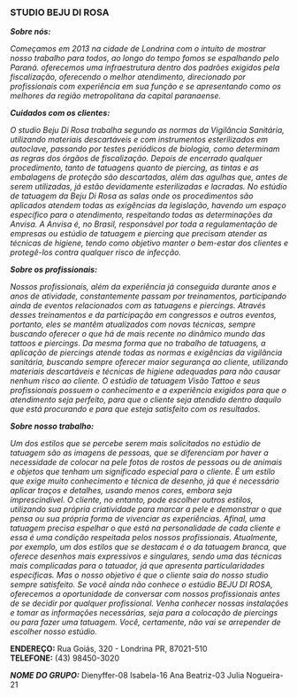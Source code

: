 <h3>STUDIO BEJU DI ROSA</h3>

 <em><strong> Sobre nós:</strong></em>
 <p><i> Começamos em 2013 na cidade de Londrina com o intuito de mostrar nosso trabalho para todos, ao longo do tempo
 fomos se espalhando pelo Paraná. oferecemos uma infraestrutura dentro dos padrões exigidos pela
  fiscalização, oferecendo o melhor atendimento, direcionado
  por profissionais com experiência em sua função e se apresentando como os melhores da região metropolitana da capital paranaense. </i></p>


 <em><strong>Cuidados com os clientes:</strong></em>
   <p> <i>O studio Beju Di Rosa trabalha segundo as normas da Vigilância Sanitária, utilizando materiais descartáveis e com instrumentos esterilizados em autoclave,
    passando por testes periódicos de biologia, como determinam as regras dos órgãos de fiscalização.
   Depois de encerrado qualquer procedimento, tanto de tatuagens quanto de piercing, 
as tintas e as embalagens de proteção são descartadas, além das agulhas que, antes de serem utilizadas, já estão devidamente esterilizadas e lacradas.
   No estúdio de tatuagem da Beju Di Rosa as salas onde os procedimentos são aplicados atendem todas as exigências da legislação, 
havendo um espaço específico para o atendimento, respeitando todas as determinações da Anvisa.
   A Anvisa é, no Brasil, responsável por toda a regulamentação de empresas ou estúdio de tatuagem e piercing que
 precisam atender as técnicas de higiene, tendo como objetivo manter o bem-estar dos clientes e protegê-los contra qualquer risco de infecção.</i></p>

 <em><strong>Sobre os profissionais:</strong></em>
  <p><i> Nossos profissionais, além da experiência já conseguida durante anos e anos de atividade, constantemente passam por treinamentos, 
 participando ainda de eventos relacionados com as tatuagens e piercings. Através desses treinamentos e da participação em congressos e outros eventos, portanto, 
 eles se mantêm atualizados com novas técnicas, sempre buscando oferecer o que há de mais recente no dinâmico mundo das tattoos e piercings.
   Da mesma forma que no trabalho de tatuagens, a aplicação de piercings atende todas as normas e exigências da vigilância sanitária, 
 buscando sempre oferecer maior segurança ao cliente, utilizando materiais descartáveis e técnicas de higiene adequadas para não causar nenhum risco ao cliente. 
   O estúdio de tatuagem Visão Tattoo e seus profissionais possuem o conhecimento e a experiência exigidos para que o
  atendimento seja perfeito, para que o cliente seja atendido dentro daquilo que está procurando e para que esteja satisfeito com os resultados.</i></p>

 <em><strong> Sobre nosso trabalho:</strong></em>
   <p><i>Um dos estilos que se percebe serem mais solicitados no estúdio de tatuagem são as imagens de pessoas, que se diferenciam por haver a necessidade de colocar
 na pele fotos de rostos de pessoas ou de animais e objetos que tenham um significado especial para o cliente.
   É um estilo que exige muito conhecimento e técnica de desenho, já que é necessário aplicar traços e detalhes, usando menos cores, embora seja imprescindível.
    O cliente, no entanto, pode escolher outros estilos, utilizando sua própria criatividade para marcar a pele e demonstrar o que pensa ou sua própria forma de vivenciar as experiências. Afinal, uma tatuagem precisa espelhar o que está na personalidade de cada cliente e essa é uma condição respeitada pelos nossos profissionais.
  Atualmente, por exemplo, um dos estilos que se destacam é o da tatuagem branca, que oferece desenhos mais expressivos e singulares, sendo uma das técnicas
 mais complicadas para o tatuador, já que apresenta particularidades específicas. Mas o nosso objetivo é que o cliente saia do nosso studio sempre satisfeito.
 Se você ainda não conhece o estúdio BEJU DI ROSA, oferecemos a oportunidade de conversar com nossos profissionais antes de se decidir por qualquer profissional. 
 Venha conhecer nossas instalações e tomar as informações necessárias, 
 seja para a colocação de piercings ou para fazer uma tatuagem. Você, certamente, não vai se arrepender de escolher nosso estúdio.</i></p>

 <strong>ENDEREÇO:</strong> Rua Goiás, 320 - Londrina PR, 87021-510
 <br><strong>TELEFONE:</strong> (43) 98450-3020

<em><strong>NOME DO GRUPO:</strong></em> Dienyffer-08 Isabela-16 Ana Beatriz-03 Julia Nogueira-21
